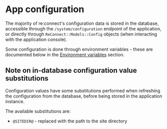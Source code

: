 # App configuration

The majority of re:connect's configuration data is stored in the database,
accessible through the `/system/configuration` endpoint of the application, or
directly through `ReConnect::Models::Config` objects (when interacting with the
application console).

Some configuration is done through environment variables - these are documented
below in the [Environment variables](./app-config/environment.md) section.

## Note on in-database configuration value substitutions

Configuration values have some substitutions performed when refreshing the
configuration from the database, before being stored in the application
instance.

The available substitutions are:

* `@SITEDIR@` - replaced with the path to the site directory
